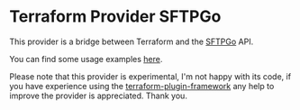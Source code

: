 # Terraform Provider SFTPGo

This provider is a bridge between Terraform and the [SFTPGo](https://github.com/drakkan/sftpgo) API.

You can find some usage examples [here](./examples).

Please note that this provider is experimental, I'm not happy with its code, if you have experience using the [terraform-plugin-framework](https://github.com/hashicorp/terraform-plugin-framework) any help to improve the provider is appreciated. Thank you.
